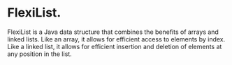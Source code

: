 # FlexiList.
FlexiList is a Java data structure that combines the benefits of arrays and linked lists. Like an array, it allows for efficient access to elements by index. Like a linked list, it allows for efficient insertion and deletion of elements at any position in the list.

